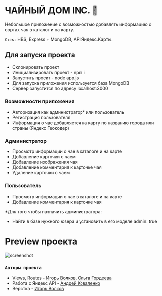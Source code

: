 # ЧАЙНЫЙ ДОМ INC. 🌿

Небольшое приложение с возможностью добавлять информацию о сортах чая в каталог и на карту. 

`Стэк:` HBS, Express + MongoDB, API Яндекс.Карты.

## Для запуска проекта

- Склонировать проект
- Инициализировать проект - npm i
- Запустить проект - node app.js
- Для запуска приложения используется база MongoDB
- Сервер запустится по адресу localhost:3000

### Возможности приложения

- Авторизация как администратор* или пользователь
- Регистрация пользователя
- Информация о чае добавляется на карту по названию города или страны (Яндекс Геокодер)

### Администратор

- Просмотр информации о чае в каталоге и на карте
- Добавление карточки с чаем
- Добавление изображения чая
- Добавление комментария к карточке чая
- Удаление карточки с чаем

### Пользователь

- Просмотр информации о чае в каталоге и на карте
- Добавление комментария к карточке чая

*Для того чтобы назначить администратора:
- Найти в базе нужного юзера и установить в его моделе admin: true

# Preview проекта

![screenshot](Desktop-1610313986241.gif)

### `Авторы проекта`

- Views, Routes - [Игорь Волков](https://github.com/gavriil-volkov), [Ольга Гордеева](https://github.com/OlgaGordeeva-Al)
- Работа с Яндекс API - [Андрей Коваленко](https://github.com/andrewcova)
- Верстка - [Игорь Волков](https://github.com/gavriil-volkov)
